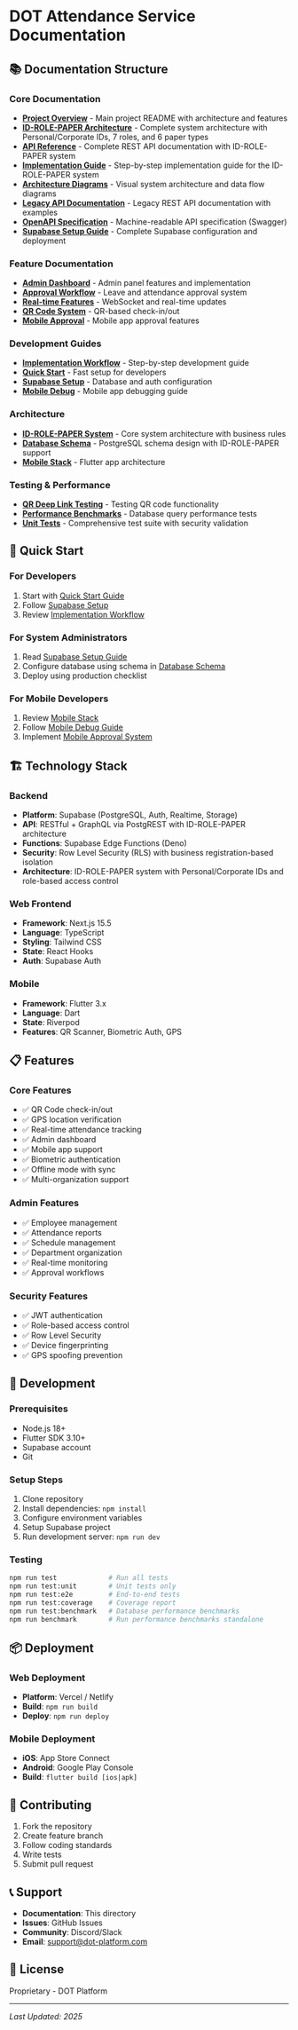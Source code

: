 # DOT Attendance Service Documentation

## 📚 Documentation Structure

### Core Documentation
- [**Project Overview**](../README.md) - Main project README with architecture and features
- [**ID-ROLE-PAPER Architecture**](./Final-ID-ROLE-PAPER-Architecture.md) - Complete system architecture with Personal/Corporate IDs, 7 roles, and 6 paper types
- [**API Reference**](./API-Reference.md) - Complete REST API documentation with ID-ROLE-PAPER system
- [**Implementation Guide**](./Implementation-Guide.md) - Step-by-step implementation guide for the ID-ROLE-PAPER system
- [**Architecture Diagrams**](./Architecture-Diagrams.md) - Visual system architecture and data flow diagrams
- [**Legacy API Documentation**](./API.md) - Legacy REST API documentation with examples
- [**OpenAPI Specification**](./openapi.yml) - Machine-readable API specification (Swagger)
- [**Supabase Setup Guide**](./SUPABASE_SETUP.md) - Complete Supabase configuration and deployment

### Feature Documentation
- [**Admin Dashboard**](./features/ADMIN_DASHBOARD_SUMMARY.md) - Admin panel features and implementation
- [**Approval Workflow**](./features/APPROVAL_WORKFLOW_SUMMARY.md) - Leave and attendance approval system
- [**Real-time Features**](./features/REALTIME_IMPLEMENTATION.md) - WebSocket and real-time updates
- [**QR Code System**](./features/qr_code_implementation_summary.md) - QR-based check-in/out
- [**Mobile Approval**](./features/mobile_approval_system.md) - Mobile app approval features

### Development Guides
- [**Implementation Workflow**](./guides/IMPLEMENTATION_WORKFLOW.md) - Step-by-step development guide
- [**Quick Start**](./guides/WORKFLOW_QUICKSTART.md) - Fast setup for developers
- [**Supabase Setup**](./guides/supabase-setup.md) - Database and auth configuration
- [**Mobile Debug**](./guides/mobile_debug_login.md) - Mobile app debugging guide

### Architecture
- [**ID-ROLE-PAPER System**](./Final-ID-ROLE-PAPER-Architecture.md) - Core system architecture with business rules
- [**Database Schema**](./architecture/database_schema_extension.md) - PostgreSQL schema design with ID-ROLE-PAPER support
- [**Mobile Stack**](./architecture/mobile_recommended_stack.md) - Flutter app architecture

### Testing & Performance
- [**QR Deep Link Testing**](./testing/test_qr_deeplink.md) - Testing QR code functionality
- [**Performance Benchmarks**](../tests/benchmarks/database-performance.test.ts) - Database query performance tests
- [**Unit Tests**](../tests/) - Comprehensive test suite with security validation

## 🚀 Quick Start

### For Developers
1. Start with [Quick Start Guide](./guides/WORKFLOW_QUICKSTART.md)
2. Follow [Supabase Setup](./SUPABASE_SETUP.md)
3. Review [Implementation Workflow](./guides/IMPLEMENTATION_WORKFLOW.md)

### For System Administrators
1. Read [Supabase Setup Guide](./SUPABASE_SETUP.md)
2. Configure database using schema in [Database Schema](./architecture/database_schema_extension.md)
3. Deploy using production checklist

### For Mobile Developers
1. Review [Mobile Stack](./architecture/mobile_recommended_stack.md)
2. Follow [Mobile Debug Guide](./guides/mobile_debug_login.md)
3. Implement [Mobile Approval System](./features/mobile_approval_system.md)

## 🏗️ Technology Stack

### Backend
- **Platform**: Supabase (PostgreSQL, Auth, Realtime, Storage)
- **API**: RESTful + GraphQL via PostgREST with ID-ROLE-PAPER architecture
- **Functions**: Supabase Edge Functions (Deno)
- **Security**: Row Level Security (RLS) with business registration-based isolation
- **Architecture**: ID-ROLE-PAPER system with Personal/Corporate IDs and role-based access control

### Web Frontend
- **Framework**: Next.js 15.5
- **Language**: TypeScript
- **Styling**: Tailwind CSS
- **State**: React Hooks
- **Auth**: Supabase Auth

### Mobile
- **Framework**: Flutter 3.x
- **Language**: Dart
- **State**: Riverpod
- **Features**: QR Scanner, Biometric Auth, GPS

## 📋 Features

### Core Features
- ✅ QR Code check-in/out
- ✅ GPS location verification
- ✅ Real-time attendance tracking
- ✅ Admin dashboard
- ✅ Mobile app support
- ✅ Biometric authentication
- ✅ Offline mode with sync
- ✅ Multi-organization support

### Admin Features
- ✅ Employee management
- ✅ Attendance reports
- ✅ Schedule management
- ✅ Department organization
- ✅ Real-time monitoring
- ✅ Approval workflows

### Security Features
- ✅ JWT authentication
- ✅ Role-based access control
- ✅ Row Level Security
- ✅ Device fingerprinting
- ✅ GPS spoofing prevention

## 🔧 Development

### Prerequisites
- Node.js 18+
- Flutter SDK 3.10+
- Supabase account
- Git

### Setup Steps
1. Clone repository
2. Install dependencies: `npm install`
3. Configure environment variables
4. Setup Supabase project
5. Run development server: `npm run dev`

### Testing
```bash
npm run test             # Run all tests
npm run test:unit        # Unit tests only
npm run test:e2e         # End-to-end tests
npm run test:coverage    # Coverage report
npm run test:benchmark   # Database performance benchmarks
npm run benchmark        # Run performance benchmarks standalone
```

## 📦 Deployment

### Web Deployment
- **Platform**: Vercel / Netlify
- **Build**: `npm run build`
- **Deploy**: `npm run deploy`

### Mobile Deployment
- **iOS**: App Store Connect
- **Android**: Google Play Console
- **Build**: `flutter build [ios|apk]`

## 🤝 Contributing

1. Fork the repository
2. Create feature branch
3. Follow coding standards
4. Write tests
5. Submit pull request

## 📞 Support

- **Documentation**: This directory
- **Issues**: GitHub Issues
- **Community**: Discord/Slack
- **Email**: support@dot-platform.com

## 📄 License

Proprietary - DOT Platform

---

*Last Updated: 2025*